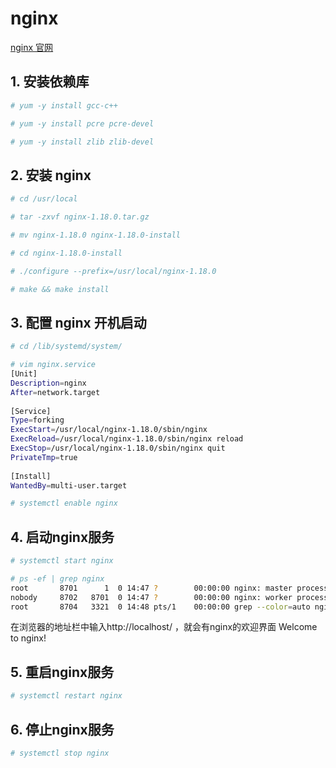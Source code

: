 # nginx
[nginx 官网](http://nginx.org/en/download.html "nginx")

## 1. 安装依赖库
``` bash
# yum -y install gcc-c++

# yum -y install pcre pcre-devel

# yum -y install zlib zlib-devel
```

## 2. 安装 nginx
``` bash
# cd /usr/local

# tar -zxvf nginx-1.18.0.tar.gz

# mv nginx-1.18.0 nginx-1.18.0-install

# cd nginx-1.18.0-install

# ./configure --prefix=/usr/local/nginx-1.18.0

# make && make install
```

## 3. 配置 nginx 开机启动
```bash
# cd /lib/systemd/system/

# vim nginx.service
[Unit]
Description=nginx 
After=network.target 
   
[Service] 
Type=forking 
ExecStart=/usr/local/nginx-1.18.0/sbin/nginx
ExecReload=/usr/local/nginx-1.18.0/sbin/nginx reload
ExecStop=/usr/local/nginx-1.18.0/sbin/nginx quit
PrivateTmp=true 
   
[Install] 
WantedBy=multi-user.target

# systemctl enable nginx
```

## 4. 启动nginx服务
``` bash
# systemctl start nginx

# ps -ef | grep nginx
root       8701      1  0 14:47 ?        00:00:00 nginx: master process /usr/local/nginx-1.18.0/sbin/nginx
nobody     8702   8701  0 14:47 ?        00:00:00 nginx: worker process
root       8704   3321  0 14:48 pts/1    00:00:00 grep --color=auto nginx
```
在浏览器的地址栏中输入http://localhost/ ，就会有nginx的欢迎界面
Welcome to nginx!

## 5. 重启nginx服务
``` bash
# systemctl restart nginx
```

## 6. 停止nginx服务
``` bash
# systemctl stop nginx
```
